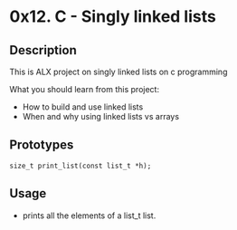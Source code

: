 # 0x12. C - Singly linked lists

## Description
This is ALX project on singly linked lists on c programming

What you should learn from this project:

* How to build and use linked lists
* When and why using linked lists vs arrays

## Prototypes

```size_t print_list(const list_t *h);```

## Usage
* prints all the elements of a list_t list.
